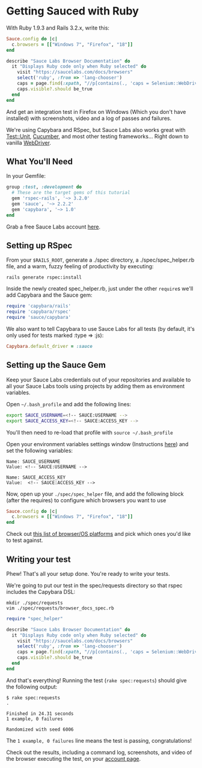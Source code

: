 Getting Sauced with Ruby
============

With Ruby 1.9.3 and Rails 3.2.x, write this:

```ruby
Sauce.config do |c|
  c.browsers = [["Windows 7", "Firefox", "18"]]
end

describe "Sauce Labs Browser Documentation" do
  it "Displays Ruby code only when Ruby selected" do
    visit "https://saucelabs.com/docs/browsers"
    select('ruby', :from => 'lang-chooser')
    caps = page.find(:xpath, "//p[contains(., 'caps = Selenium::WebDriver::Remote::Capabilities')]")
    caps.visible?.should be_true
  end
end
```

And get an integration test in Firefox on Windows (Which you don't have installed) with screenshots, video and a log of passes and failures.

We're using Capybara and RSpec, but Sauce Labs also works great with [Test::Unit](http://test-unit.rubyforge.org/), [Cucumber](http://cukes.info/), and most other testing frameworks... Right down to vanilla [WebDriver](http://code.google.com/p/selenium/wiki/RubyBindings).

What You'll Need
----------------

In your Gemfile:

```ruby
group :test, :development do
  # These are the target gems of this tutorial
  gem 'rspec-rails', '~> 3.2.0'
  gem 'sauce', '~> 2.2.2'
  gem 'capybara', '~> 1.0'
end
```

Grab a free Sauce Labs account [here](https://saucelabs.com/signup/plan/free).

Setting up RSpec
-----------

From your `$RAILS_ROOT`, generate a ./spec directory, a ./spec/spec_helper.rb file, and a warm, fuzzy feeling of productivity by executing:

    rails generate rspec:install

Inside the newly created spec_helper.rb, just under the other `require`s we'll add Capybara and the Sauce gem:

```ruby
require 'capybara/rails'
require 'capybara/rspec'
require 'sauce/capybara'
```

We also want to tell Capybara to use Sauce Labs for all tests (by default, it's only used for tests marked :type => :js):

```ruby
Capybara.default_driver = :sauce
```

Setting up the Sauce Gem
-------------------------

Keep your Sauce Labs credentials out of your repositories and available to all your Sauce Labs tools using projects by adding them as environment variables.

<!-- SAUCE:BEGIN_PLATFORM:MAC|LINUX -->

Open `~/.bash_profile` and add the following lines:

```bash
export SAUCE_USERNAME=<!-- SAUCE:USERNAME -->
export SAUCE_ACCESS_KEY=<!-- SAUCE:ACCESS_KEY -->
```

You'll then need to re-load that profile with `source ~/.bash_profile`
<!-- SAUCE:END_PLATFORM -->
<!-- SAUCE:BEGIN_PLATFORM:WIN -->
Open your environment variables settings window (Instructions [here](http://www.itechtalk.com/thread3595.html)) and set the following variables:

    Name: SAUCE_USERNAME
    Value: <!-- SAUCE:USERNAME -->

    Name: SAUCE_ACCESS_KEY
    Value:  <!-- SAUCE:ACCESS_KEY -->
<!-- SAUCE:END_PLATFORM -->

Now, open up your `./spec/spec_helper` file, and add the following block (after the requires) to configure which browsers you want to use

```ruby
Sauce.config do |c|
  c.browsers = [["Windows 7", "Firefox", "18"]]
end
```

Check out [this list of browser/OS platforms](http://saucelabs.com/docs/browsers) and pick which ones you'd like to test against.

Writing your test
-----------------

Phew!  That's all your setup done.  You're ready to write your tests.

We're going to put our test in the spec/requests directory so that rspec includes the Capybara DSL:

    mkdir ./spec/requests
    vim ./spec/requests/browser_docs_spec.rb

```ruby
require "spec_helper"

describe "Sauce Labs Browser Documentation" do
  it "Displays Ruby code only when Ruby selected" do
    visit "https://saucelabs.com/docs/browsers"
    select('ruby', :from => 'lang-chooser')
    caps = page.find(:xpath, "//p[contains(., 'caps = Selenium::WebDriver::Remote::Capabilities')]")
    caps.visible?.should be_true
  end
end
```

And that's everything!  Running the test (`rake spec:requests`) should give the following output:

    $ rake spec:requests
    .

    Finished in 24.31 seconds
    1 example, 0 failures

    Randomized with seed 6006

The `1 example, 0 failures` line means the test is passing, congratulations!

Check out the results, including a command log, screenshots, and video of the browser executing the test, on your [account page](https://saucelabs.com/account).

<!-- SAUCE:INCLUDE:get-support -->

